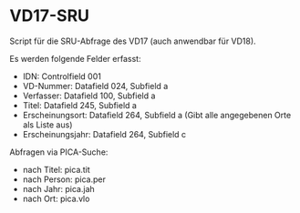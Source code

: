 # VD17-SRU

Script für die SRU-Abfrage des VD17 (auch anwendbar für VD18). 

Es werden folgende Felder erfasst:
- IDN: Controlfield 001
- VD-Nummer: Datafield 024, Subfield a
- Verfasser: Datafield 100, Subfield a
- Titel: Datafield 245, Subfield a
- Erscheinungsort: Datafield 264, Subfield a (Gibt alle angegebenen Orte als Liste aus)
- Erscheinungsjahr: Datafield 264, Subfield c

Abfragen via PICA-Suche:
- nach Titel: pica.tit
- nach Person: pica.per
- nach Jahr: pica.jah
- nach Ort: pica.vlo
